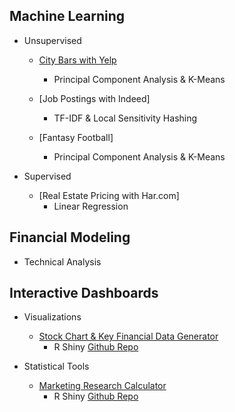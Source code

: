 ## Machine Learning

- Unsupervised

    - [City Bars with Yelp](https://collierking.github.io/Cities_Bars_Yelp/)
        - Principal Component Analysis & K-Means
    
    - [Job Postings with Indeed]
        - TF-IDF & Local Sensitivity Hashing
        
    - [Fantasy Football] 
        - Principal Component Analysis & K-Means
  
 - Supervised
  
    - [Real Estate Pricing with Har.com]
        - Linear Regression

## Financial Modeling

- Technical Analysis


## Interactive Dashboards

- Visualizations

    - [Stock Chart & Key Financial Data Generator](https://collier.shinyapps.io/StockScreener/)
        - R Shiny [Github Repo](https://github.com/CollierKing/Shiny_StockScreener)

- Statistical Tools

    - [Marketing Research Calculator](https://collier.shinyapps.io/Shiny_StatCalculator/)
        - R Shiny [Github Repo](https://github.com/CollierKing/Shiny_StatCalculator)
